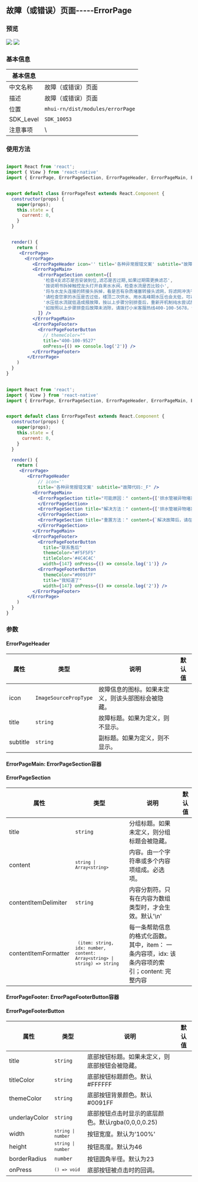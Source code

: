 ## 故障（或错误）页面-----ErrorPage

### 预览
![](/docImages/errorPage(1).jpeg)
![](/docImages/errorPage(2).jpeg)
### 基本信息

| 基本信息  |                                                                                                                                |
| --------- | ------------------------------------------------------------------------------------------------------------------------------ |
| 中文名称  |  故障（或错误）页面                                                                                                                         |
| 描述      |  故障（或错误）页面 |
| 位置      | `mhui-rn/dist/modules/errorPage`                                                                                                                |
| SDK_Level | `SDK_10053`                                                                                                                    |
| 注意事项  | \                                                                                                                              |

### 使用方法



```jsx

import React from 'react';
import { View } from 'react-native'
import { ErrorPage, ErrorPageSection, ErrorPageHeader, ErrorPageMain, ErrorPageFooterButton, ErrorPageFooter } from 'mhui-rn/dist/modules/errorPage'


export default class ErrorPageTest extends React.Component {
  constructor(props) {
    super(props);
    this.state = {
      current: 0,
    }
  }


  render() {
    return (
     <ErrorPage>
       <ErrorPage>
          <ErrorPageHeader icon='' title='各种异常报错文案' subtitle="故障代码:_F" />
          <ErrorPageMain>
            <ErrorPageSection content={[
              '检查4支滤芯是否安装到位,滤芯是否过期,如果过期需更换滤芯',
              '按说明书拆掉触控龙头打开自来水水阀，检查水流是否比较小',
              '将与水龙头连接的转接头拆掉，看是否有杂质堵塞转接头滤网，将滤网冲洗干净',
              '请检查您家的水压是否过低，楼顶二次供水、用水高峰期水压也会太低，可以请物业调高水压',
              '水压低水流就低造成报故障，按以上步骤分别排查后，重新开机制纯水尝试故障是否排除',
              '如按照以上步骤排查后故障未消除，请拨打小米客服热线400-100-5678，请专业人员为您排查解决',
            ]} />
          </ErrorPageMain>
          <ErrorPageFooter>
            <ErrorPageFooterButton
              // themeColor=""
              title="400-100-9527"
              onPress={() => console.log('2')} />
          </ErrorPageFooter>
        </ErrorPage>
    )
  }
}
    
```

```jsx
import React from 'react';
import { View } from 'react-native'
import { ErrorPage, ErrorPageSection, ErrorPageHeader, ErrorPageMain, ErrorPageFooterButton, ErrorPageFooter } from 'mhui-rn/dist/modules/errorPage'


export default class ErrorPageTest extends React.Component {
  constructor(props) {
    super(props);
    this.state = {
      current: 0,
    }
  }

  render() {
    return (
     <ErrorPage>
        <ErrorPageHeader
            // icon=''
            title='各种异常报错文案' subtitle="故障代码:_F" />
          <ErrorPageMain>
            <ErrorPageSection title="可能原因：" content={['排水管被异物堵塞', '排水阀被衣物碎屑堵塞', '排水管口位置过高']}>
            </ErrorPageSection>
            <ErrorPageSection title="解决方法：" content={['排水管被异物堵塞', '排水阀被衣物碎屑堵塞', '排水管口位置过高']}>
            </ErrorPageSection>
            <ErrorPageSection title="重置方法：" content={`解决故障后，请在洗衣机面板，按“启动/暂停”继续使用，如不能自行排除故障，请关闭水源及电源，并联系售后服务。`}>
            </ErrorPageSection>
          </ErrorPageMain>
          <ErrorPageFooter>
            <ErrorPageFooterButton
              title="联系售后"
              themeColor="#F5F5F5"
              titleColor='#4C4C4C'
              width={147} onPress={() => console.log('1')} />
            <ErrorPageFooterButton
              themeColor="#0091FF"
              title="我知道了"
              width={147} onPress={() => console.log('2')} />
          </ErrorPageFooter>
        </ErrorPage>
    )
  }
}
```

### 参数

#### ErrorPageHeader
| 属性                  | 类型                                | 说明                                                                                                                          | 默认值|
| --------------------- | ----------------------------------- | ------------------------------------------------------------------------------------------------------------------------------------ | -- |
| icon    | <code>ImageSourcePropType</code> | 故障信息的图标。如果未定义，则该头部图标会被隐藏。  |
| title    | <code>string</code> | 故障标题。如果为定义，则不显示。 |
| subtitle    | <code>string</code> | 副标题。如果为定义，则不显示。 |

#### ErrorPageMain: ErrorPageSection容器
#### ErrorPageSection
| 属性                  | 类型                                | 说明                                                                                                                          | 默认值|
| --------------------- | ----------------------------------- | ------------------------------------------------------------------------------------------------------------------------------------ | -- |
|title | <code>string</code>| 分组标题。如果未定义，则分组标题会被隐藏。|
| content    | <code>`string \| Array<string>`</code> | 内容。由一个字符串或多个内容项组成。必选项。 |
|contentItemDelimiter | <code>string</code>| 内容分割符。只有在内容为数组类型时，才会生效。默认'\n'|
| contentItemFormatter    | <code>` (item: string, idx: number, content: Array<string> \| string) => string`</code> | 每一条帮助信息的格式化函数。其中，item： 一条内容项，idx: 该条内容项的索引；content: 完整内容 |

#### ErrorPageFooter: ErrorPageFooterButton容器
#### ErrorPageFooterButton
| 属性                  | 类型                                | 说明                                                                                                                          | 默认值|
| --------------------- | ----------------------------------- | ------------------------------------------------------------------------------------------------------------------------------------ | -- |
|title | <code>string</code>| 底部按钮标题。如果未定义，则底部按钮会被隐藏。|
|titleColor | <code>string</code>| 底部按钮标题颜色。默认#FFFFFF |
|themeColor | <code>string</code>| 底部按钮背景颜色。默认#0091FF |
|underlayColor | <code>string</code>| 底部按钮点击时显示的底层颜色。默认rgba(0,0,0,0.25) |
|width | <code>`string \| number`</code>| 按钮宽度。默认为'100%' |
|height | <code>`string \| number` </code>| 按钮高度。默认为46 |
|borderRadius | <code>number</code>| 按钮圆角半径。默认为23 |
|onPress| <code>`() => void`</code>| 底部按钮被点击时的回调。 |
